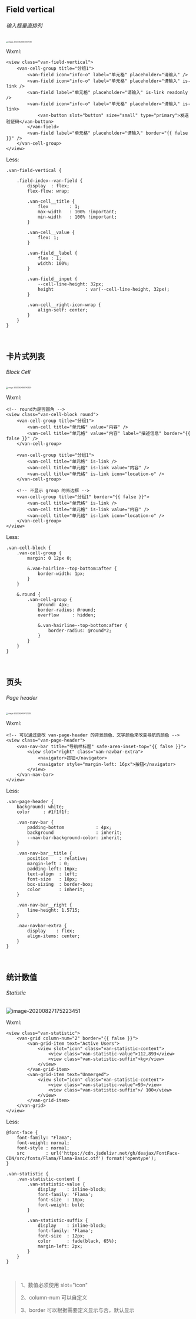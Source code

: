 ## Field vertical

###### 输入框垂直排列

<img src="https://i.loli.net/2020/08/24/VNGOlp1Rg65I4bf.png" alt="image-20200824084047040" style="zoom: 33%;" />

Wxml:

```
<view class="van-field-vertical">
	<van-cell-group title="分组1">
		<van-field icon="info-o" label="单元格" placeholder="请输入" />
		<van-field icon="info-o" label="单元格" placeholder="请输入" is-link />
		<van-field label="单元格" placeholder="请输入" is-link readonly />
		<van-field icon="info-o" label="单元格" placeholder="请输入" is-link>
			<van-button slot="button" size="small" type="primary">发送验证码</van-button>
		</van-field>
		<van-field label="单元格" placeholder="请输入" border="{{ false }}" />
	</van-cell-group>
</view>
```

Less:

```
.van-field-vertical {

	.field-index--van-field {
		display  : flex;
		flex-flow: wrap;

		.van-cell__title {
			flex        : 1;
			max-width   : 100% !important;
			min-width   : 100% !important;
		}

		.van-cell__value {
			flex: 1;
		}

		.van-field__label {
			flex : 1;
			width: 100%;
		}

		.van-field__input {
			--cell-line-height: 32px;
			height            : var(--cell-line-height, 32px);
		}

		.van-cell__right-icon-wrap {
			align-self: center;
		}
	}
}
```

​       

## 卡片式列表

###### Block Cell

<img src="https://i.loli.net/2020/08/24/6cCI1r2n5BGmeP8.png" alt="image-20200824085143020" style="zoom: 33%;" />

Wxml:

```
<!-- round为是否圆角 -->
<view class="van-cell-block round">
	<van-cell-group title="分组1">
		<van-cell title="单元格" value="内容" />
		<van-cell title="单元格" value="内容" label="描述信息" border="{{ false }}" />
	</van-cell-group>

	<van-cell-group title="分组1">
		<van-cell title="单元格" is-link />
		<van-cell title="单元格" is-link value="内容" />
		<van-cell title="单元格" is-link icon="location-o" />
	</van-cell-group>
	
	<!-- 不显示 group 的外边框 -->
	<van-cell-group title="分组1" border="{{ false }}">
		<van-cell title="单元格" is-link />
		<van-cell title="单元格" is-link value="内容" />
		<van-cell title="单元格" is-link icon="location-o" />
	</van-cell-group>
</view>
```

Less:

```
.van-cell-block {
	.van-cell-group {
		margin: 0 12px 0;

		&.van-hairline--top-bottom:after {
			border-width: 1px;
		}
	}

	&.round {
		.van-cell-group {
			@round: 4px;
			border-radius: @round;
			overflow     : hidden;

			&.van-hairline--top-bottom:after {
				border-radius: @round*2;
			}
		}
	}
}
```

​    

## 页头

###### Page header

<img src="https://i.loli.net/2020/08/24/sVx7MYUSOcok29u.png" alt="image-20200824104727019" style="zoom:33%;" />

Wxml:

```
<!-- 可以通过更改 van-page-header 的背景颜色、文字颜色来改变导航的颜色 -->
<view class="van-page-header">
	<van-nav-bar title="导航栏标题" safe-area-inset-top="{{ false }}">
		<view slot="right" class="van-navbar-extra">
			<navigator>按钮</navigator>
			<navigator style="margin-left: 16px">按钮</navigator>
		</view>
	</van-nav-bar>
</view>
```

Less:

```
.van-page-header {
	background: white;
	color     : #1f1f1f;

	.van-nav-bar {
		padding-bottom            : 4px;
		background                : inherit;
		--nav-bar-background-color: inherit;
	}

	.van-nav-bar__title {
		position    : relative;
		margin-left : 0;
		padding-left: 16px;
		text-align  : left;
		font-size   : 18px;
		box-sizing  : border-box;
		color       : inherit;
	}

	.van-nav-bar__right {
		line-height: 1.5715;
	}

	.nav-navbar-extra {
		display    : flex;
		align-items: center;
	}
}
```

​    

## 统计数值

###### Statistic

![image-20200827175223451](http://resources.deajax.com/uPic/image-20200827175223451.png)

Wxml:

```
<view class="van-statistic">
	<van-grid column-num="2" border="{{ false }}">
		<van-grid-item text="Active Users">
			<view slot="icon" class="van-statistic-content">
				<view class="van-statistic-value">112,893</view>
				<view class="van-statistic-suffix">kg</view>
			</view>
		</van-grid-item>
		<van-grid-item text="Unmerged">
			<view slot="icon" class="van-statistic-content">
				<view class="van-statistic-value">93</view>
				<view class="van-statistic-suffix">/ 100</view>
			</view>
		</van-grid-item>
	</van-grid>
</view>
```

Less:

```
@font-face {
	font-family: "Flama";
	font-weight: normal;
	font-style : normal;
	src        : url('https://cdn.jsdelivr.net/gh/deajax/FontFace-CDN/src/fonts/Flama/Flama-Basic.otf') format('opentype');
}

.van-statistic {
	.van-statistic-content {
		.van-statistic-value {
			display    : inline-block;
			font-family: 'Flama';
			font-size  : 18px;
			font-weight: bold;
		}

		.van-statistic-suffix {
			display    : inline-block;
			font-family: 'Flama';
			font-size  : 12px;
			color      : fade(black, 65%);
			margin-left: 2px;
		}
	}
}
```

​      

> 1、数值必须使用 slot="icon"
>
> 2、column-num 可以自定义
>
> 3、border 可以根据需要定义显示与否，默认显示

